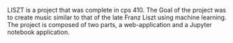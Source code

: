 LISZT is a project that was complete in cps 410. The Goal of the project was to create music similar to that of the late Franz Liszt using machine learning. The project is composed of two parts, a web-application and a Jupyter notebook application.
